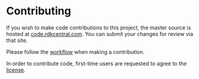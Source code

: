 Contributing
============

If you wish to make code contributions to this project, the master source is hosted at
[code.rdkcentral.com](https://code.rdkcentral.com/r/#/admin/projects/components/generic/secapi2-adapter).
You can submit your changes for review via that site.

Please follow the [workflow](https://wiki.rdkcentral.com/display/CMF/Gerrit+Development+Workflow) when making a
contribution.

In order to contribute code, first-time users are requested to agree to the
[license](https://wiki.rdkcentral.com/signup.action).
